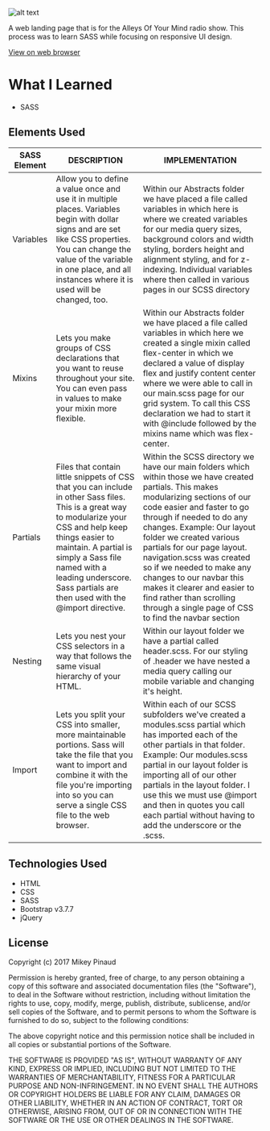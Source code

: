 ![alt text](https://github.com/mpinaud/alleys-of-your-mind-version-2/blob/master/img/logo/aoym-logo.png)

A web landing page that is for the Alleys Of Your Mind radio show. This process was to learn SASS while focusing on responsive UI design.

[View on web browser](https://mpinaud.github.io/alleys-of-your-mind-version-2/)

# What I Learned

* SASS

## Elements Used

<table>
  <thead>
    <tr>
      <th>SASS Element</th>
      <th>DESCRIPTION</th>
      <th>IMPLEMENTATION</th>
    </tr>
  </thead>
  <tbody>
    <tr>
      <td>Variables</td>
      <td>Allow you to define a value once and use it in multiple places. Variables begin with dollar signs and are set like CSS properties. You can change the value of the variable in one place, and all instances where it is used will be changed, too.</td>
      <td>Within our Abstracts folder we have placed a file called variables in which here is where we created variables for our media query sizes, background colors and width styling, borders height and alignment styling, and for z-indexing. Individual variables where then called in various pages in our SCSS directory</td>
    </tr>
    <tr>
      <td>Mixins</td>
      <td>Lets you make groups of CSS declarations that you want to reuse throughout your site. You can even pass in values to make your mixin more flexible.</td>
      <td>Within our Abstracts folder we have placed a file called variables in which here we created a single mixin called flex-center in which we declared a value of display flex and justify content center where we were able to call in our main.scss page for our grid system. To call this CSS declaration we had to start it with @include followed by the mixins name which was flex-center.</td>
    </tr>
    <tr>
      <td>Partials</td>
      <td>Files that contain little snippets of CSS that you can include in other Sass files. This is a great way to modularize your CSS and help keep things easier to maintain. A partial is simply a Sass file named with a leading underscore. Sass partials are then used with the @import directive.</td>
      <td>Within the SCSS directory we have our main folders which within those we have created partials. This makes modularizing sections of our code easier and faster to go through if needed to do any changes. Example: Our layout folder we created various partials for our page layout. navigation.scss was created so if we needed to make any changes to our navbar this makes it clearer and easier to find rather than scrolling through a single page of CSS to find the navbar section</td>
    </tr>
    <tr>
      <td>Nesting</td>
      <td>Lets you nest your CSS selectors in a way that follows the same visual hierarchy of your HTML.</td>
      <td>Within our layout folder we have a partial called header.scss. For our styling of .header we have nested a media query calling our mobile variable and changing it's height.</td>
    </tr>
    <tr>
      <td>Import</td>
      <td>Lets you split your CSS into smaller, more maintainable portions. Sass will take the file that you want to import and combine it with the file you're importing into so you can serve a single CSS file to the web browser.</td>
      <td>Within each of our SCSS subfolders we've created a modules.scss partial which has imported each of the other partials in that folder. Example: Our modules.scss partial in our layout folder is importing all of our other partials in the layout folder. I use this we must use @import and then in quotes you call each partial without having to add the underscore or the .scss.</td>
    </tr>
  </tbody>
</table>

## Technologies Used

  * HTML
  * CSS
  * SASS
  * Bootstrap v3.7.7
  * jQuery

## License

Copyright (c) 2017 Mikey Pinaud

Permission is hereby granted, free of charge, to any person obtaining a copy
of this software and associated documentation files (the "Software"), to deal
in the Software without restriction, including without limitation the rights
to use, copy, modify, merge, publish, distribute, sublicense, and/or sell
copies of the Software, and to permit persons to whom the Software is
furnished to do so, subject to the following conditions:

The above copyright notice and this permission notice shall be included in all
copies or substantial portions of the Software.

THE SOFTWARE IS PROVIDED "AS IS", WITHOUT WARRANTY OF ANY KIND, EXPRESS OR
IMPLIED, INCLUDING BUT NOT LIMITED TO THE WARRANTIES OF MERCHANTABILITY,
FITNESS FOR A PARTICULAR PURPOSE AND NON-INFRINGEMENT. IN NO EVENT SHALL THE
AUTHORS OR COPYRIGHT HOLDERS BE LIABLE FOR ANY CLAIM, DAMAGES OR OTHER
LIABILITY, WHETHER IN AN ACTION OF CONTRACT, TORT OR OTHERWISE, ARISING FROM,
OUT OF OR IN CONNECTION WITH THE SOFTWARE OR THE USE OR OTHER DEALINGS IN THE
SOFTWARE.

